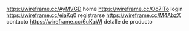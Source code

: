 https://wireframe.cc/AyMVGD home
https://wireframe.cc/Oo7ITo login
https://wireframe.cc/eiaKq0 registrarse
https://wireframe.cc/M4AbzX contacto
https://wireframe.cc/6uKqWI detalle de producto